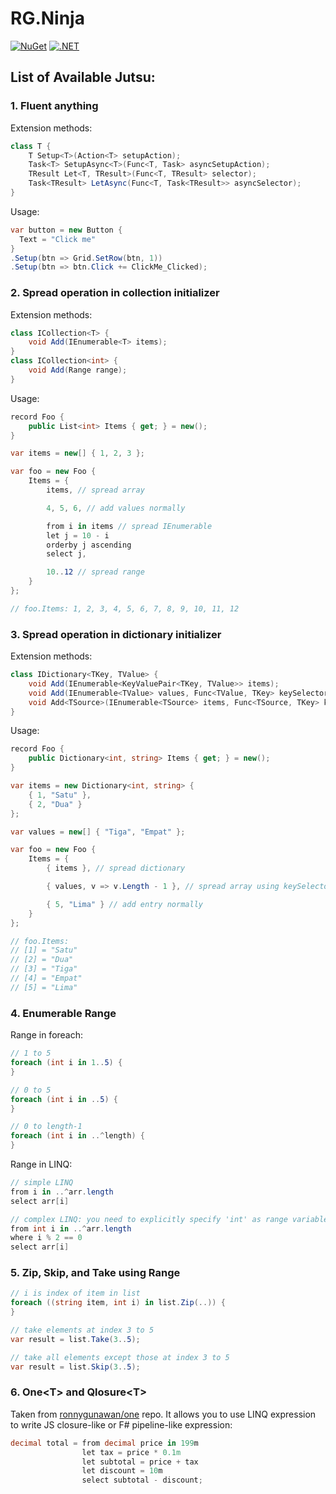 # RG.Ninja

[![NuGet](https://img.shields.io/nuget/v/RG.Ninja.svg)](https://www.nuget.org/packages/RG.Ninja/) [![.NET](https://github.com/ronnygunawan/ninja/actions/workflows/dotnet.yml/badge.svg)](https://github.com/ronnygunawan/ninja/actions/workflows/dotnet.yml)

## List of Available Jutsu:
### 1. Fluent anything

Extension methods:

```cs
class T {
    T Setup<T>(Action<T> setupAction);
    Task<T> SetupAsync<T>(Func<T, Task> asyncSetupAction);
    TResult Let<T, TResult>(Func<T, TResult> selector);
    Task<TResult> LetAsync(Func<T, Task<TResult>> asyncSelector);
}
```

Usage:

```cs
var button = new Button {
  Text = "Click me"
}
.Setup(btn => Grid.SetRow(btn, 1))
.Setup(btn => btn.Click += ClickMe_Clicked);
```

### 2. Spread operation in collection initializer

Extension methods:

```cs
class ICollection<T> {
    void Add(IEnumerable<T> items);
}
class ICollection<int> {
    void Add(Range range);
}
```

Usage:

```cs
record Foo {
    public List<int> Items { get; } = new();
}

var items = new[] { 1, 2, 3 };

var foo = new Foo {
    Items = {
        items, // spread array

        4, 5, 6, // add values normally

        from i in items // spread IEnumerable
        let j = 10 - i
        orderby j ascending
        select j,

        10..12 // spread range
    }
};

// foo.Items: 1, 2, 3, 4, 5, 6, 7, 8, 9, 10, 11, 12
```

### 3. Spread operation in dictionary initializer

Extension methods:

```cs
class IDictionary<TKey, TValue> {
    void Add(IEnumerable<KeyValuePair<TKey, TValue>> items);
    void Add(IEnumerable<TValue> values, Func<TValue, TKey> keySelector);
    void Add<TSource>(IEnumerable<TSource> items, Func<TSource, TKey> keySelector, Func<TSource, TValue> elementSelector);
}
```

Usage:

```cs
record Foo {
    public Dictionary<int, string> Items { get; } = new();
}

var items = new Dictionary<int, string> {
    { 1, "Satu" },
    { 2, "Dua" }
};

var values = new[] { "Tiga", "Empat" };

var foo = new Foo {
    Items = {
        { items }, // spread dictionary

        { values, v => v.Length - 1 }, // spread array using keySelector

        { 5, "Lima" } // add entry normally
    }
};

// foo.Items:
// [1] = "Satu"
// [2] = "Dua"
// [3] = "Tiga"
// [4] = "Empat"
// [5] = "Lima"
```

### 4. Enumerable Range

Range in foreach:

```cs
// 1 to 5
foreach (int i in 1..5) {
}

// 0 to 5
foreach (int i in ..5) {
}

// 0 to length-1
foreach (int i in ..^length) {
}
```

Range in LINQ:

```cs
// simple LINQ
from i in ..^arr.length
select arr[i]

// complex LINQ: you need to explicitly specify 'int' as range variable type
from int i in ..^arr.length
where i % 2 == 0
select arr[i]
```

### 5. Zip, Skip, and Take using Range

```cs
// i is index of item in list
foreach ((string item, int i) in list.Zip(..)) {
}

// take elements at index 3 to 5
var result = list.Take(3..5);

// take all elements except those at index 3 to 5
var result = list.Skip(3..5);
```

### 6. One&lt;T&gt; and Qlosure&lt;T&gt;

Taken from [ronnygunawan/one](https://github.com/ronnygunawan/one) repo. It allows you to use LINQ expression to write JS closure-like or F# pipeline-like expression:

```cs
decimal total = from decimal price in 199m
                let tax = price * 0.1m
                let subtotal = price + tax
                let discount = 10m
                select subtotal - discount;
```